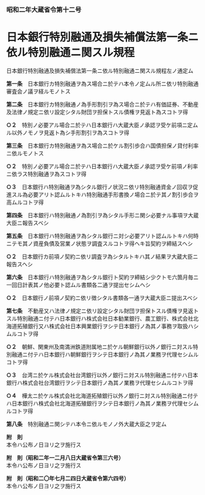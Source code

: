 ### 昭和二年大蔵省令第十二号  
# 日本銀行特別融通及損失補償法第一条ニ依ル特別融通ニ関スル規程  
日本銀行特別融通及損失補償法第一条ニ依ル特別融通ニ関スル規程左ノ通定ム  
  
  
**第一条**　日本銀行カ特別融通ヲ為ス場合ニ於テハ本令ノ定ムル所ニ依リ特別融通審査会ノ議ヲ経ルモノトス  
  
**第二条**　日本銀行カ特別融通ノ為手形割引ヲ為ス場合ニ於テハ有価証券、不動産及法律ノ規定ニ依リ設定シタル財団ヲ担保トスル債権ヲ見返ト為スコトヲ得  
  
**○２**　特別ノ必要アル場合ニ於テハ日本銀行ハ大蔵大臣ノ承認ヲ受ケ前項ニ定ムル以外ノモノヲ見返ト為シ手形割引ヲ為スコトヲ得  
  
**第三条**　日本銀行カ特別融通ヲ為ス場合ニ於ケル割引歩合ハ国債担保ノ貸付利率ニ依ルモノトス  
  
**○２**　特別ノ必要アル場合ニ於テハ日本銀行ハ大蔵大臣ノ承認ヲ受ケ前項ノ利率ニ依ラス特別融通ヲ為スコトヲ得  
  
**○３**　日本銀行ハ特別融通ヲ為シタル銀行ノ状況ニ依リ特別融通資金ノ回収ヲ促進スル為必要アリト認ムルトキハ特別融通手形書換ノ場合ニ於テ其ノ割引歩合ヲ高ムルコトヲ得  
  
**第四条**　日本銀行ハ特別融通ノ為割引ヲ為シタル手形ニ関シ必要ナル事項ヲ大蔵大臣ニ報告スベシ  
  
**第五条**　日本銀行ハ特別融通ヲ為シタル銀行ニ対シ必要アリト認ムルトキハ何時ニテモ其ノ資産負債及営業ノ状態ヲ調査スルコトヲ得ヘキ旨契約ヲ締結スヘシ  
  
**○２**　日本銀行カ前項ノ契約ニ依リ調査ヲ為シタルトキハ其ノ結果ヲ大蔵大臣ニ報告スヘシ  
  
**第六条**　日本銀行ハ特別融通ヲ為シタル銀行ト契約ヲ締結シ少クトモ六箇月毎ニ一回日計表其ノ他必要ト認ムル書類各二通ヲ提出セシムヘシ  
  
**○２**　日本銀行ノ前項ノ契約ニ依リ徴シタル書類各一通ヲ大蔵大臣ニ提出スベシ  
  
**第七条**　不動産又ハ法律ノ規定ニ依リ設定シタル財団ヲ担保トスル債権ヲ見返トスル特別融通ニ付テハ日本銀行ハ株式会社日本勧業銀行、農工銀行、株式会社北海道拓殖銀行又ハ株式会社日本興業銀行ヲシテ日本銀行ノ為其ノ事務ヲ取扱ハシムルコトヲ得  
  
**○２**　朝鮮、関東州及南満洲鉄道附属地ニ於ケル朝鮮銀行以外ノ銀行ニ対スル特別融通ニ付テハ日本銀行ハ朝鮮銀行ヲシテ日本銀行ノ為其ノ業務ヲ代理セシムルコトヲ得  
  
**○３**　台湾ニ於ケル株式会社台湾銀行以外ノ銀行ニ対スル特別融通ニ付テハ日本銀行ハ株式会社台湾銀行ヲシテ日本銀行ノ為其ノ業務ヲ代理セシムルコトヲ得  
  
**○４**　樺太ニ於ケル株式会社北海道拓殖銀行以外ノ銀行ニ対スル特別融通ニ付テハ日本銀行ハ株式会社北海道拓殖銀行ヲシテ日本銀行ノ為其ノ業務ヲ代理セシムルコトヲ得  
  
**第八条**　特別融通ニ関シテハ本令ニ依ルモノノ外大蔵大臣之ヲ定ム  
  
**附　則**  
本令ハ公布ノ日ヨリ之ヲ施行ス  
  
**附　則（昭和二年一二月八日大蔵省令第三六号）**  
本令ハ公布ノ日ヨリ之ヲ施行ス  
  
**附　則（昭和二〇年七月二四日大蔵省令第六四号）**  
本令ハ公布ノ日ヨリ之ヲ施行ス  
  

